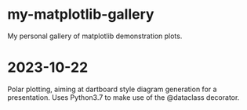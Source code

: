 # my-matplotlib-gallery
My personal gallery of matplotlib demonstration plots.

# 2023-10-22

Polar plotting, aiming at dartboard style diagram generation for a presentation.
Uses Python3.7 to make use of the @dataclass decorator.
